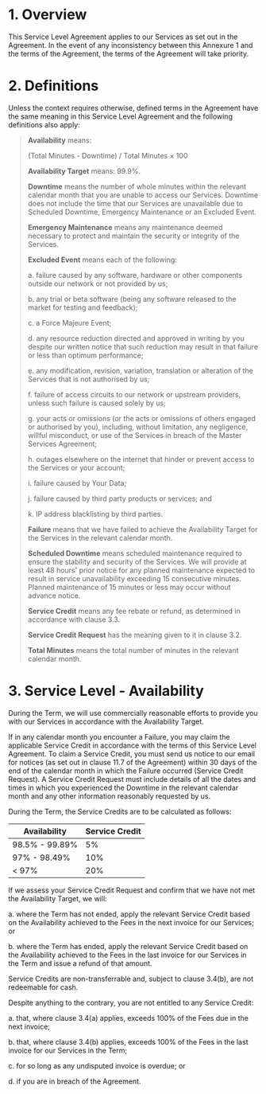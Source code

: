 # 1. Overview

This Service Level Agreement applies to our Services as set out in the Agreement. In the event of any inconsistency between this Annexure 1 and the terms of the Agreement, the terms of the Agreement will take priority.

# 2. Definitions

Unless the context requires otherwise, defined terms in the Agreement have the same meaning in this Service Level Agreement and the following definitions also apply:

> **Availability** means:
>
> (Total Minutes - Downtime) / Total Minutes × 100
>
> **Availability Target** means: 99.9%.
>
> **Downtime** means the number of whole minutes within the relevant calendar month that you are unable to access our Services. Downtime does not include the time that our Services are unavailable due to Scheduled Downtime, Emergency Maintenance or an Excluded Event.
>
> **Emergency Maintenance** means any maintenance deemed necessary to protect and maintain the security or integrity of the Services.
>
> **Excluded Event** means each of the following:
>
> a. failure caused by any software, hardware or other components outside our network or not provided by us;
>
> b. any trial or beta software (being any software released to the market for testing and feedback);
>
> c. a Force Majeure Event;
>
> d. any resource reduction directed and approved in writing by you despite our written notice that such reduction may result in that failure or less than optimum performance;
>
> e. any modification, revision, variation, translation or alteration of the Services that is not authorised by us;
>
> f. failure of access circuits to our network or upstream providers, unless such failure is caused solely by us;
>
> g. your acts or omissions (or the acts or omissions of others engaged or authorised by you), including, without limitation, any negligence, willful misconduct, or use of the Services in breach of the Master Services Agreement;
>
> h. outages elsewhere on the internet that hinder or prevent access to the Services or your account;
>
> i. failure caused by Your Data;
>
> j. failure caused by third party products or services; and
>
> k. IP address blacklisting by third parties.
>
> **Failure** means that we have failed to achieve the Availability Target for the Services in the relevant calendar month.
>
> **Scheduled Downtime** means scheduled maintenance required to ensure the stability and security of the Services. We will provide at least 48 hours' prior notice for any planned maintenance expected to result in service unavailability exceeding 15 consecutive minutes. Planned maintenance of 15 minutes or less may occur without advance notice.
>
> **Service Credit** means any fee rebate or refund, as determined in accordance with clause 3.3.
>
> **Service Credit Request** has the meaning given to it in clause 3.2.
>
> **Total Minutes** means the total number of minutes in the relevant calendar month.

# 3. Service Level - Availability

During the Term, we will use commercially reasonable efforts to provide you with our Services in accordance with the Availability Target.

If in any calendar month you encounter a Failure, you may claim the applicable Service Credit in accordance with the terms of this Service Level Agreement. To claim a Service Credit, you must send us notice to our email for notices (as set out in clause 11.7 of the Agreement) within 30 days of the end of the calendar month in which the Failure occurred (Service Credit Request). A Service Credit Request must include details of all the dates and times in which you experienced the Downtime in the relevant calendar month and any other information reasonably requested by us.

During the Term, the Service Credits are to be calculated as follows:

| Availability   | Service Credit |
| -------------- | -------------- |
| 98.5% - 99.89% | 5%             |
| 97% - 98.49%   | 10%            |
| < 97%          | 20%            |

If we assess your Service Credit Request and confirm that we have not met the Availability Target, we will:

a. where the Term has not ended, apply the relevant Service Credit based on the Availability achieved to the Fees in the next invoice for our Services; or

b. where the Term has ended, apply the relevant Service Credit based on the Availability achieved to the Fees in the last invoice for our Services in the Term and issue a refund of that amount.

Service Credits are non-transferrable and, subject to clause 3.4(b), are not redeemable for cash.

Despite anything to the contrary, you are not entitled to any Service Credit:

a. that, where clause 3.4(a) applies, exceeds 100% of the Fees due in the next invoice;

b. that, where clause 3.4(b) applies, exceeds 100% of the Fees in the last invoice for our Services in the Term;

c. for so long as any undisputed invoice is overdue; or

d. if you are in breach of the Agreement.
